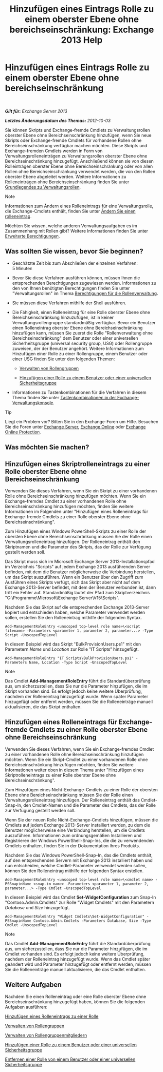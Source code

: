 ﻿---
title: 'Hinzufügen eines Eintrags Rolle zu einem oberster Ebene ohne bereichseinschränkung: Exchange 2013 Help'
TOCTitle: Hinzufügen eines Eintrags Rolle zu einem oberster Ebene ohne bereichseinschränkung
ms:assetid: 52fd3f20-c348-49d5-9bdb-f2cbf780cf2d
ms:mtpsurl: https://technet.microsoft.com/de-de/library/Dd979789(v=EXCHG.150)
ms:contentKeyID: 50475668
ms.date: 05/22/2018
mtps_version: v=EXCHG.150
ms.translationtype: MT
---

# Hinzufügen eines Eintrags Rolle zu einem oberster Ebene ohne bereichseinschränkung

 

_**Gilt für:** Exchange Server 2013_

_**Letztes Änderungsdatum des Themas:** 2012-10-03_

Sie können Skripts und Exchange-fremde Cmdlets zu Verwaltungsrollen oberster Ebene ohne Bereichseinschränkung hinzufügen, wenn Sie neue Skripts oder Exchange-fremde Cmdlets für vorhandene Rollen ohne Bereichseinschränkung verfügbar machen möchten. Diese Skripts und Exchange-fremden Cmdlets werden in Form von Verwaltungsrolleneinträgen zu Verwaltungsrollen oberster Ebene ohne Bereichseinschränkung hinzugefügt. Anschließend können sie von diesen Rolleinträgen oberster Ebene ohne Bereichseinschränkung oder von allen Rollen ohne Bereichseinschränkung verwendet werden, die von den Rollen oberster Ebene abgeleitet werden. Weitere Informationen zu Rolleneinträgen ohne Bereichseinschränkung finden Sie unter [Grundlegendes zu Verwaltungsrollen](understanding-management-roles-exchange-2013-help.md).


> [!NOTE]
> Informationen zum Ändern eines Rolleneintrags für eine Verwaltungsrolle, die Exchange-Cmdlets enthält, finden Sie unter <A href="change-a-role-entry-exchange-2013-help.md">Ändern Sie einen rolleneintrag</A>.



Möchten Sie wissen, welche anderen Verwaltungsaufgaben es im Zusammenhang mit Rollen gibt? Weitere Informationen finden Sie unter [Erweiterte Berechtigungen](advanced-permissions-exchange-2013-help.md).

## Was sollten Sie wissen, bevor Sie beginnen?

  - Geschätzte Zeit bis zum Abschließen der einzelnen Verfahren: 5 Minuten

  - Bevor Sie diese Verfahren ausführen können, müssen Ihnen die entsprechenden Berechtigungen zugewiesen werden. Informationen zu den von Ihnen benötigten Berechtigungen finden Sie unter "Verwaltungsrollen" im Thema [Berechtigungen für die Rollenverwaltung](role-management-permissions-exchange-2013-help.md).

  - Sie müssen diese Verfahren mithilfe der Shell ausführen.

  - Die Fähigkeit, einen Rolleneintrag für eine Rolle oberster Ebene ohne Bereichseinschränkung hinzuzufügen, ist in keiner Verwaltungsrollengruppe standardmäßig verfügbar. Bevor ein Benutzer einen Rolleneintrag oberster Ebene ohne Bereichseinschränkung hinzufügen kann, müssen Sie zuerst die Rolle "Rollenverwaltung ohne Bereichseinschränkung" dem Benutzer oder einer universellen Sicherheitsgruppe (universal security group, USG) oder Rollengruppe zuweisen, der der Benutzer angehört. Weitere Informationen zum Hinzufügen einer Rolle zu einer Rollengruppe, einem Benutzer oder einer USG finden Sie unter den folgenden Themen:
    
      - [Verwalten von Rollengruppen](manage-role-groups-exchange-2013-help.md)
    
      - [Hinzufügen einer Rolle zu einem Benutzer oder einer universellen Sicherheitsgruppe](add-a-role-to-a-user-or-usg-exchange-2013-help.md)

  - Informationen zu Tastenkombinationen für die Verfahren in diesem Thema finden Sie unter [Tastenkombinationen in der Exchange-Verwaltungskonsole](keyboard-shortcuts-in-the-exchange-admin-center-exchange-online-protection-help.md).


> [!TIP]
> Liegt ein Problem vor? Bitten Sie in den Exchange-Foren um Hilfe. Besuchen Sie die Foren unter <A href="https://go.microsoft.com/fwlink/p/?linkid=60612">Exchange Server</A>, <A href="https://go.microsoft.com/fwlink/p/?linkid=267542">Exchange Online</A> oder <A href="https://go.microsoft.com/fwlink/p/?linkid=285351">Exchange Online Protection</A>.



## Was möchten Sie machen?

## Hinzufügen eines Skriptrolleneintrags zu einer Rolle oberster Ebene ohne Bereichseinschränkung

Verwenden Sie dieses Verfahren, wenn Sie ein Skript zu einer vorhandenen Rolle ohne Bereichseinschränkung hinzufügen möchten. Wenn Sie ein Exchange-fremdes Cmdlet zu einer vorhandenen Rolle ohne Bereichseinschränkung hinzufügen möchten, finden Sie weitere Informationen im Folgenden unter "Hinzufügen eines Rolleneintrags für Exchange-fremde Cmdlets zu einer Rolle oberster Ebene ohne Bereichseinschränkung".

Zum Hinzufügen eines Windows PowerShell-Skripts zu einer Rolle der obersten Ebene ohne Bereichseinschränkung müssen Sie der Rolle einen Verwaltungsrolleneintrag hinzufügen. Der Rolleneintrag enthält den Skriptnamen und die Parameter des Skripts, das der Rolle zur Verfügung gestellt werden soll.

Das Skript muss sich im Microsoft Exchange Server 2013-Installationspfad im Verzeichnis "Scripts" auf jedem Exchange 2013 ausführenden Server befinden, mit dem die Benutzer möglicherweise die Verbindung herstellen, um das Skript auszuführen. Wenn ein Benutzer über den Zugriff zum Ausführen eines Skripts verfügt, sich das Skript aber nicht auf dem Exchange 2013-Server befindet, mit dem der Benutzer verbunden ist, dann tritt ein Fehler auf. Standardmäßig lautet der Pfad zum Skriptverzeichnis "C:\\Programme\\Microsoft\\Exchange Server\\V15\\Scripts".

Nachdem Sie das Skript auf die entsprechenden Exchange 2013-Server kopiert und entschieden haben, welche Parameter verwendet werden sollen, erstellen Sie den Rolleneintrag mithilfe der folgenden Syntax.

    Add-ManagementRoleEntry <unscoped top-level role name>\<script filename> -Parameters <parameter 1, parameter 2, parameter...> -Type Script -UnscopedTopLevel

In diesem Beispiel wird das Skript "BulkProvisionUsers.ps1" mit den Parametern *Name* und *Location* zur Rolle "IT Scripts" hinzugefügt.

    Add-ManagementRoleEntry "IT Scripts\BulkProvisionUsers.ps1" -Parameters Name, Location -Type Script -UnscopedTopLevel


> [!NOTE]
> Das Cmdlet <STRONG>Add-ManagementRoleEntry</STRONG> führt die Standardüberprüfung aus, um sicherzustellen, dass Sie nur die Parameter hinzufügen, die im Skript vorhanden sind. Es erfolgt jedoch keine weitere Überprüfung, nachdem der Rolleneintrag hinzugefügt wurde. Wenn später Parameter hinzugefügt oder entfernt werden, müssen Sie die Rolleneinträge manuell aktualisieren, die das Skript enthalten.



## Hinzufügen eines Rolleneintrags für Exchange-fremde Cmdlets zu einer Rolle oberster Ebene ohne Bereichseinschränkung

Verwenden Sie dieses Verfahren, wenn Sie ein Exchange-fremdes Cmdlet zu einer vorhandenen Rolle ohne Bereichseinschränkung hinzufügen möchten. Wenn Sie ein Skript-Cmdlet zu einer vorhandenen Rolle ohne Bereichseinschränkung hinzufügen möchten, finden Sie weitere Informationen weiter oben in diesem Thema unter "Hinzufügen eines Skriptrolleneintrags zu einer Rolle oberster Ebene ohne Bereichseinschränkung".

Zum Hinzufügen eines Nicht-Exchange-Cmdlets zu einer Rolle der obersten Ebene ohne Bereichseinschränkung müssen Sie der Rolle einen Verwaltungsrolleneintrag hinzufügen. Der Rolleneintrag enthält das Cmdlet-Snap-In, den Cmdlet-Namen und die Parameter des Cmdlets, das der Rolle zur Verfügung gestellt werden soll.

Wenn Sie der neuen Rolle Nicht-Exchange-Cmdlets hinzufügen, müssen die Cmdlets auf jedem Exchange 2013-Server installiert werden, zu dem die Benutzer möglicherweise eine Verbindung herstellen, um die Cmdlets auszuführen. Informationen zum ordnungsgemäßen Installieren und Registrieren der Windows PowerShell-Snap-Ins, die die zu verwendenden Cmdlets enthalten, finden Sie in der Dokumentation Ihres Produkts.

Nachdem Sie das Windows PowerShell-Snap-In, das die Cmdlets enthält, auf den entsprechenden Servern mit Exchange 2013 installiert haben und nun entscheiden, welche Cmdlet-Parameter verwendet werden sollen, können Sie den Rolleneintrag mithilfe der folgenden Syntax erstellen.

    Add-ManagementRoleEntry <unscoped top-level role name>\<cmdlet name> -PSSnapinName <snap-in name> -Parameters <parameter 1, parameter 2, parameter...> -Type Cmdlet -UnscopedTopLevel

In diesem Beispiel wird das Cmdlet **Set-WidgetConfiguration** zum Snap-In "Contoso.Admin.Cmdlets" zur Rolle "Widget Cmdlets" mit den Parametern *Database* und *Size* hinzugefügt.

    Add-ManagementRoleEntry "Widget Cmdlets\Set-WidgetConfiguration" -PSSnapinName Contoso.Admin.Cmdlets -Parameters Database, Size -Type Cmdlet -UnscopedTopLevel


> [!NOTE]
> Das Cmdlet <STRONG>Add-ManagementRoleEntry</STRONG> führt die Standardüberprüfung aus, um sicherzustellen, dass Sie nur die Parameter hinzufügen, die im Cmdlet vorhanden sind. Es erfolgt jedoch keine weitere Überprüfung, nachdem der Rolleneintrag hinzugefügt wurde. Wenn das Cmdlet später geändert wird und Parameter hinzugefügt oder entfernt werden, müssen Sie die Rolleneinträge manuell aktualisieren, die das Cmdlet enthalten.



## Weitere Aufgaben

Nachdem Sie einen Rolleneintrag oder eine Rolle oberster Ebene ohne Bereichseinschränkung hinzugefügt haben, können Sie die folgenden Aufgaben ausführen:

[Hinzufügen eines Rolleneintrags zu einer Rolle](add-a-role-entry-to-a-role-exchange-2013-help.md)

[Verwalten von Rollengruppen](manage-role-groups-exchange-2013-help.md)

[Verwalten von Rollengruppenmitgliedern](manage-role-group-members-exchange-2013-help.md)

[Hinzufügen einer Rolle zu einem Benutzer oder einer universellen Sicherheitsgruppe](add-a-role-to-a-user-or-usg-exchange-2013-help.md)

[Entfernen einer Rolle von einem Benutzer oder einer universellen Sicherheitsgruppe](remove-a-role-from-a-user-or-usg-exchange-2013-help.md)

